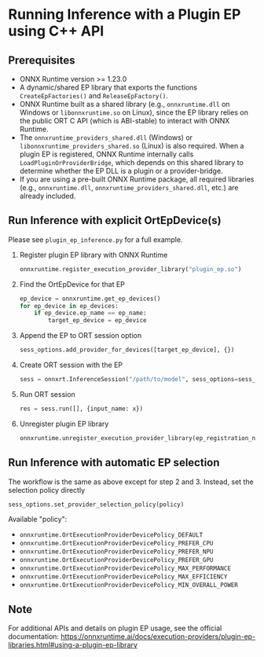 # Running Inference with a Plugin EP using C++ API
## Prerequisites
- ONNX Runtime version >= 1.23.0
- A dynamic/shared EP library that exports the functions `CreateEpFactories()` and `ReleaseEpFactory()`.
- ONNX Runtime built as a shared library (e.g., `onnxruntime.dll` on Windows or `libonnxruntime.so` on Linux), since the EP library relies on the public ORT C API (which is ABI-stable) to interact with ONNX Runtime.
- The `onnxruntime_providers_shared.dll` (Windows) or `libonnxruntime_providers_shared.so` (Linux) is also required. When a plugin EP is registered, ONNX Runtime internally calls `LoadPluginOrProviderBridge`, which depends on this shared library to determine whether the EP DLL is a plugin or a provider-bridge.
- If you are using a pre-built ONNX Runtime package, all required libraries (e.g., `onnxruntime.dll`, `onnxruntime_providers_shared.dll`, etc.) are already included.

## Run Inference with explicit OrtEpDevice(s)

Please see `plugin_ep_inference.py` for a full example.
1. Register plugin EP library with ONNX Runtime
   ````python
   onnxruntime.register_execution_provider_library("plugin_ep.so")
   ````
2. Find the OrtEpDevice for that EP
   ````Python
   ep_device = onnxruntime.get_ep_devices()
   for ep_device in ep_devices:
       if ep_device.ep_name == ep_name:
           target_ep_device = ep_device
    ````
3. Append the EP to ORT session option
    ````Python
    sess_options.add_provider_for_devices([target_ep_device], {})
    ````
5. Create ORT session with the EP
    ```Python
    sess = onnxrt.InferenceSession("/path/to/model", sess_options=sess_options)
    ````
6. Run ORT session
   ````Python
   res = sess.run([], {input_name: x})
   ````
7. Unregister plugin EP library
    ```Python
   onnxruntime.unregister_execution_provider_library(ep_registration_name)
   ````


 ## Run Inference with automatic EP selection
 The workflow is the same as above except for step 2 and 3.
 Instead, set the selection policy directly 
 ````Python
 sess_options.set_provider_selection_policy(policy)
 ````
 Available "policy":
 - `onnxruntime.OrtExecutionProviderDevicePolicy_DEFAULT`
 - `onnxruntime.OrtExecutionProviderDevicePolicy_PREFER_CPU`
 - `onnxruntime.OrtExecutionProviderDevicePolicy_PREFER_NPU`
 - `onnxruntime.OrtExecutionProviderDevicePolicy_PREFER_GPU`
 - `onnxruntime.OrtExecutionProviderDevicePolicy_MAX_PERFORMANCE`
 - `onnxruntime.OrtExecutionProviderDevicePolicy_MAX_EFFICIENCY`
 - `onnxruntime.OrtExecutionProviderDevicePolicy_MIN_OVERALL_POWER`

 ## Note
 For additional APIs and details on plugin EP usage, see the official documentation:
 https://onnxruntime.ai/docs/execution-providers/plugin-ep-libraries.html#using-a-plugin-ep-library


